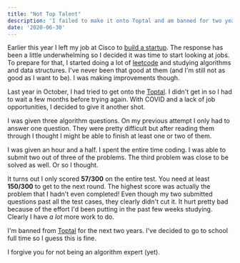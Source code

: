 ```yaml
---
title: "Not Top Talent"
description: 'I failed to make it onto Toptal and am banned for two years.'
date: '2020-06-30'
---
```


Earlier this year I left my job at Cisco to [build a startup](/projects/bard). The response has been a little underwhelming so I decided it was time to start looking at jobs. To prepare for that, I started doing a lot of [leetcode](https://leetcode.com) and studying algorithms and data structures. I've never been that good at them (and I'm still not as good as I want to be). I was making improvements though.

Last year in October, I had tried to get onto the [Toptal](https://www.toptal.com). I didn't get in so I had to wait a few months before trying again. With COVID and a lack of job opportunities, I decided to give it another shot.

I was given three algorithm questions. On my previous attempt I only had to answer one question. They were pretty difficult but after reading them through I thought I might be able to finish at least one or two of them.

I was given an hour and a half. I spent the entire time coding. I was able to submit two out of three of the problems. The third problem was close to be solved as well. Or so I thought.

It turns out I only scored **57/300** on the entire test. You need at least **150/300** to get to the next round. The highest score was actually the problem that I hadn't even completed! Even though my two submitted questions past all the test cases, they clearly didn't cut it. It hurt pretty bad because of the effort I'd been putting in the past few weeks studying. Clearly I have _a lot_ more work to do.

I'm banned from [Toptal](https://www.toptal.com) for the next two years. I've decided to go to school full time so I guess this is fine.

I forgive you for not being an algorithm expert (yet).
